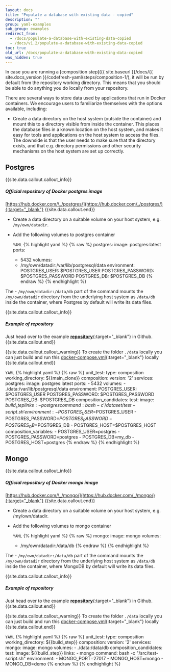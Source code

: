 ```yaml
---
layout: docs
title: "Populate a database with existing data - copied"
description: ""
group: yaml-examples
sub_group: examples
redirect_from:
  - /docs/populate-a-database-with-existing-data-copied
  - /docs/v1.2/populate-a-database-with-existing-data-copied
toc: true
old_url: /docs/populate-a-database-with-existing-data-copied
was_hidden: true
---
```

In case you are running a [composition step]({{ site.baseurl }}/docs/{{ site.docs_version }}/codefresh-yaml/steps/composition-1/), it will be run by default from the repository working directory. This means that you should be able to do anything you do locally from your repository.

There are several ways to store data used by applications that run in Docker containers. We encourage users to familiarize themselves with the options available, including:
- Create a data directory on the host system (outside the container) and mount this to a directory visible from inside the container. This places the database files in a known location on the host system, and makes it easy for tools and applications on the host system to access the files. The downside is that the user needs to make sure that the directory exists, and that e.g. directory permissions and other security mechanisms on the host system are set up correctly.

## Postgres

{{site.data.callout.callout_info}}
##### Official repository of Docker postgres image

[https://hub.docker.com/\_/postgres/](https://hub.docker.com/_/postgres/){:target="_blank"} 
{{site.data.callout.end}}

- Create a data directory on a suitable volume on your host system, e.g. `/my/own/datadir`.
- Add the following volumes to postgres container

  `YAML`
{% highlight yaml %}
{% raw %}
postgres:
  image: postgres:latest
  ports:
    - 5432
  volumes:
    - /my/own/datadir:/var/lib/postgresql/data
  environment:
    POSTGRES_USER: $POSTGRES_USER
    POSTGRES_PASSWORD: $POSTGRES_PASSWORD
    POSTGRES_DB: $POSTGRES_DB
{% endraw %}
{% endhighlight %}

The - `/my/own/datadir:/data/db` part of the command mounts the `/my/own/datadir` directory from the underlying host system as `/data/db` inside the container, where Postgres by default will write its data files.

{{site.data.callout.callout_info}}
##### Example of repository 

Just head over to the example [__repository__](https://github.com/codefreshdemo/example_nodejs_postgres/tree/dataset){:target="_blank"} in Github.
{{site.data.callout.end}}
 
{{site.data.callout.callout_warning}}
To create the folder `./data` locally you can just build and run this [docker-compose.yml](https://github.com/codefreshdemo/example_nodejs_postgres/blob/dataset/docker-compose-test.yml){:target="_blank"} locally
{{site.data.callout.end}}

  `YAML`
{% highlight yaml %}
{% raw %}
  unit_test:
    type: composition
    working_directory: ${{main_clone}}
    composition:
      version: '2'
      services:
        postgres:
          image: postgres:latest
          ports:
            - 5432
          volumes:
            - ./data:/var/lib/postgresql/data
          environment:
            POSTGRES_USER: $POSTGRES_USER
            POSTGRES_PASSWORD: $POSTGRES_PASSWORD
            POSTGRES_DB: $POSTGRES_DB
    composition_candidates:
      test:
        image: ${{build_step}}
        links:
          - postgres
        command: bash -c '/dataset/test-script.sh'
        environment:
          - POSTGRES_USER=$POSTGRES_USER
          - POSTGRES_PASSWORD=$POSTGRES_PASSWORD
          - POSTGRES_DB=$POSTGRES_DB
          - POSTGRES_HOST=$POSTGRES_HOST
    composition_variables:
      - POSTGRES_USER=postgres
      - POSTGRES_PASSWORD=postgres
      - POSTGRES_DB=my_db
      - POSTGRES_HOST=postgres
{% endraw %}
{% endhighlight %}

## Mongo

{{site.data.callout.callout_info}}
##### Official repository of Docker mongo image

[https://hub.docker.com/\_/mongo/](https://hub.docker.com/_/mongo/){:target="_blank"} 
{{site.data.callout.end}}

- Create a data directory on a suitable volume on your host system, e.g. /my/own/datadir.
- Add the following volumes to mongo container

  `YAML`
{% highlight yaml %}
{% raw %}
mongo:
  image: mongo
  volumes:
    - /my/own/datadir:/data/db
{% endraw %}
{% endhighlight %}

The - `/my/own/datadir:/data/db` part of the command mounts the `/my/own/datadir` directory from the underlying host system as `/data/db` inside the container, where MongoDB by default will write its data files.

{{site.data.callout.callout_info}}
##### Example of repository 

Just head over to the example [__repository__](https://github.com/codefreshdemo/example_nodejs_mongo/tree/dataset){:target="_blank"} in Github.
{{site.data.callout.end}}
 
{{site.data.callout.callout_warning}}
To create the folder `./data` locally you can just build and run this [docker-compose.yml](https://github.com/codefreshdemo/example_nodejs_mongo/blob/dataset/docker-compose.yml){:target="_blank"} locally
{{site.data.callout.end}}

  `YAML`
{% highlight yaml %}
{% raw %}
  unit_test:
    type: composition
    working_directory: ${{build_step}}
    composition:
      version: '2'
      services:
        mongo:
          image: mongo
          volumes:
            - ./data:/data/db
    composition_candidates:
      test:
        image: ${{build_step}}
        links:
          - mongo
        command: bash -c "/src/test-script.sh"
        environment:
          - MONGO_PORT=27017
          - MONGO_HOST=mongo
          - MONGO_DB=demo
{% endraw %}
{% endhighlight %}
